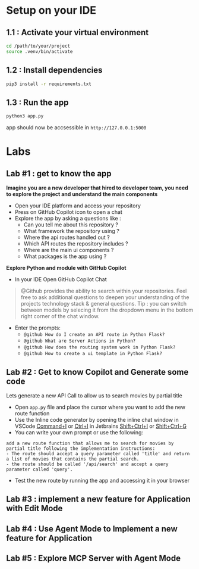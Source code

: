 

# Setup on your IDE

## 1.1 : Activate your virtual environment
```bash
cd /path/to/your/project
source .venv/bin/activate
```
## 1.2 : Install dependencies
```bash
pip3 install -r requirements.txt
```
## 1.3 : Run the app
```bash
python3 app.py
```
app should now be accsessible in `http://127.0.0.1:5000`

# Labs 
##  Lab #1 : get to know the app

**Imagine you are a new developer that hired to developer team, you need to explore the project and understand the main components**
   - Open your IDE platform and access your repository
   - Press on GitHub Copilot icon to open a chat
   - Explore the app by asking a questions like :
      - Can you tell me about this repository ? 
      - What framework the repository using ? 
      - Where the api routes handled out ?  
      - Which API routes the repository includes ?
      - Where are the main ui components ? 
      - What packages is the app using ?

**Explore Python and module with GitHub Copilot**
   - In your IDE Open GitHub Copilot Chat
   > @Github provides the ability to search within your repositories. Feel free to ask additional questions to deepen your understanding of the projects technology stack & general questions.
   > Tip : you can switch between models by selecing it from the dropdown menu in the bottom right corner of the chat window.
   - Enter the prompts: 
      - ```@github How do I create an API route in Python Flask?```
      - ```@github What are Server Actions in Python?```
      - ```@github How does the routing system work in Python Flask?```
      - ```@github How to create a ui template in Python Flask?```  
   
## Lab #2 : Get to know Copilot and Generate some code
Lets generate a new API Call to allow us to search movies by partial title
   - Open `app.py` file and place the cursor where you want to add the new route function
   - Use the Inline code generator by opening the inline chat window 
        in VSCode [Command+I](Mac) or [Ctrl+I](Windows)
        in Jetbrains [Shift+Ctrl+I](Mac) or [Shift+Ctrl+G](Windows)
   - You can write your own prompt or use the following:
    

    add a new route function that allows me to search for movies by partial title following the implementation instructions:
    - The route should accept a query parameter called 'title' and return a list of movies that contains the partial search.
    - the route should be called '/api/search' and accept a query parameter called 'query'.

   - Test the new route by running the app and accessing it in your browser

## Lab #3 : implement a new feature for Application with Edit Mode

## Lab #4 : Use Agent Mode to Implement a new feature for Application

## Lab #5 : Explore MCP Server with Agent Mode